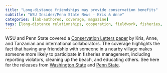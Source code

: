 ```yaml
---
title: "Long-distance friendships may provide conservation benefits"
subtitle: "WSU Insider/Penn State News - Kris & Anne"
categories: [lab-authored, coverage, magazine]
tags: [long-distance relationships, cooperation, fieldwork, fisheries, Tanzania, Kris, Anne]
---
```

WSU and Penn State covered a [Conservation Letters paper](https://conbio.onlinelibrary.wiley.com/doi/10.1111/conl.13073) by Kris, Anne, and Tanzanian and international collaborators. The coverage highlights the fact that having any friendship with someone in a nearby village makes someone more likely to participate in fisheries management, including reporting violators, cleaning up the beach, and educating others. See here for the releases from [Washington State](https://news.wsu.edu/press-release/2024/12/10/long-distance-friendships-can-provide-conservation-benefits/) and [Penn State](https://www.psu.edu/news/research/story/long-distance-friendships-may-provide-conservation-benefits).

